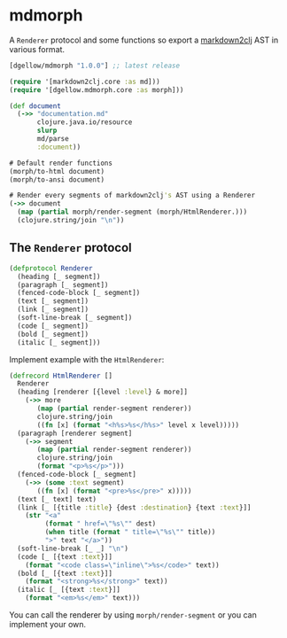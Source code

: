 # mdmorph

A `Renderer` protocol and some functions so export a [markdown2clj](https://github.com/nilenso/markdown2clj) AST in various format.

[](dependency)
```clojure
[dgellow/mdmorph "1.0.0"] ;; latest release
```
[](/dependency)

```clj
(require '[markdown2clj.core :as md]))
(require '[dgellow.mdmorph.core :as morph]))

(def document
  (->> "documentation.md"
       clojure.java.io/resource
       slurp
       md/parse
       :document))

# Default render functions
(morph/to-html document)
(morph/to-ansi document)

# Render every segments of markdown2clj's AST using a Renderer
(->> document
  (map (partial morph/render-segment (morph/HtmlRenderer.)))
  (clojure.string/join "\n"))
```

## The `Renderer` protocol

```clj
(defprotocol Renderer
  (heading [_ segment])
  (paragraph [_ segment])
  (fenced-code-block [_ segment])
  (text [_ segment])
  (link [_ segment])
  (soft-line-break [_ segment])
  (code [_ segment])
  (bold [_ segment])
  (italic [_ segment]))
```

Implement example with the `HtmlRenderer`:

```clj
(defrecord HtmlRenderer []
  Renderer
  (heading [renderer [{level :level} & more]]
    (->> more
       (map (partial render-segment renderer))
       clojure.string/join
       ((fn [x] (format "<h%s>%s</h%s>" level x level)))))
  (paragraph [renderer segment]
    (->> segment
       (map (partial render-segment renderer))
       clojure.string/join
       (format "<p>%s</p>")))
  (fenced-code-block [_ segment]
    (->> (some :text segment)
       ((fn [x] (format "<pre>%s</pre>" x)))))
  (text [_ text] text)
  (link [_ [{title :title} {dest :destination} {text :text}]]
    (str "<a"
         (format " href=\"%s\"" dest)
         (when title (format " title=\"%s\"" title))
         ">" text "</a>"))
  (soft-line-break [_ _] "\n")
  (code [_ [{text :text}]]
    (format "<code class=\"inline\">%s</code>" text))
  (bold [_ [{text :text}]]
    (format "<strong>%s</strong>" text))
  (italic [_ [{text :text}]]
    (format "<em>%s</em>" text)))
```

You can call the renderer by using `morph/render-segment` or you can implement your own.
